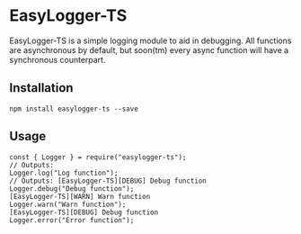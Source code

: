# EasyLogger-TS
EasyLogger-TS is a simple logging module to aid in debugging. All functions
are asynchronous by default, but soon(tm) every async function will have a
synchronous counterpart.

## Installation
```
npm install easylogger-ts --save
```
## Usage
```
const { Logger } = require("easylogger-ts");
// Outputs: 
Logger.log("Log function");
// Outputs: [EasyLogger-TS][DEBUG] Debug function
Logger.debug("Debug function");
[EasyLogger-TS][WARN] Warn function
Logger.warn("Warn function");
[EasyLogger-TS][DEBUG] Debug function
Logger.error("Error function");
```